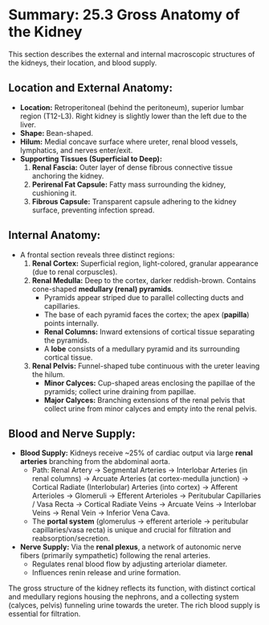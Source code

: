 # Summary: 25.3 Gross Anatomy of the Kidney

This section describes the external and internal macroscopic structures of the kidneys, their location, and blood supply.

## Location and External Anatomy:

*   **Location:** Retroperitoneal (behind the peritoneum), superior lumbar region (T12-L3). Right kidney is slightly lower than the left due to the liver.
*   **Shape:** Bean-shaped.
*   **Hilum:** Medial concave surface where ureter, renal blood vessels, lymphatics, and nerves enter/exit.
*   **Supporting Tissues (Superficial to Deep):**
    1.  **Renal Fascia:** Outer layer of dense fibrous connective tissue anchoring the kidney.
    2.  **Perirenal Fat Capsule:** Fatty mass surrounding the kidney, cushioning it.
    3.  **Fibrous Capsule:** Transparent capsule adhering to the kidney surface, preventing infection spread.

## Internal Anatomy:

*   A frontal section reveals three distinct regions:
    1.  **Renal Cortex:** Superficial region, light-colored, granular appearance (due to renal corpuscles).
    2.  **Renal Medulla:** Deep to the cortex, darker reddish-brown. Contains cone-shaped **medullary (renal) pyramids**.
        *   Pyramids appear striped due to parallel collecting ducts and capillaries.
        *   The base of each pyramid faces the cortex; the apex (**papilla**) points internally.
        *   **Renal Columns:** Inward extensions of cortical tissue separating the pyramids.
        *   A **lobe** consists of a medullary pyramid and its surrounding cortical tissue.
    3.  **Renal Pelvis:** Funnel-shaped tube continuous with the ureter leaving the hilum.
        *   **Minor Calyces:** Cup-shaped areas enclosing the papillae of the pyramids; collect urine draining from papillae.
        *   **Major Calyces:** Branching extensions of the renal pelvis that collect urine from minor calyces and empty into the renal pelvis.

## Blood and Nerve Supply:

*   **Blood Supply:** Kidneys receive ~25% of cardiac output via large **renal arteries** branching from the abdominal aorta.
    *   Path: Renal Artery -> Segmental Arteries -> Interlobar Arteries (in renal columns) -> Arcuate Arteries (at cortex-medulla junction) -> Cortical Radiate (Interlobular) Arteries (into cortex) -> Afferent Arterioles -> Glomeruli -> Efferent Arterioles -> Peritubular Capillaries / Vasa Recta -> Cortical Radiate Veins -> Arcuate Veins -> Interlobar Veins -> Renal Vein -> Inferior Vena Cava.
    *   The **portal system** (glomerulus -> efferent arteriole -> peritubular capillaries/vasa recta) is unique and crucial for filtration and reabsorption/secretion.
*   **Nerve Supply:** Via the **renal plexus**, a network of autonomic nerve fibers (primarily sympathetic) following the renal arteries.
    *   Regulates renal blood flow by adjusting arteriolar diameter.
    *   Influences renin release and urine formation.

The gross structure of the kidney reflects its function, with distinct cortical and medullary regions housing the nephrons, and a collecting system (calyces, pelvis) funneling urine towards the ureter. The rich blood supply is essential for filtration.
